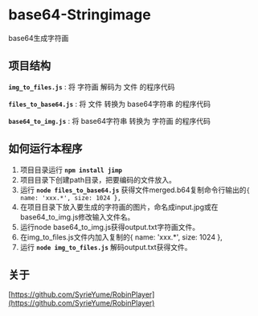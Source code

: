 # base64-Stringimage
base64生成字符画

## 项目结构

**`img_to_files.js`** : 将 字符画 解码为 文件 的程序代码  

**`files_to_base64.js`** : 将 文件 转换为 base64字符串 的程序代码  

**`base64_to_img.js`** : 将 base64字符串 转换为 字符画 的程序代码  

## 如何运行本程序
1. 项目目录运行 **`npm install jimp`**
2. 项目目录下创建path目录，把要编码的文件放入。
3. 运行 **`node files_to_base64.js`** 获得文件merged.b64复制命令行输出的`{ name: 'xxx.*', size: 1024 },`
4. 在项目目录下放入要生成的字符画的图片，命名成input.jpg或在base64_to_img.js修改输入文件名。
5. 运行node base64_to_img.js获得output.txt字符画文件。
6. 在img_to_files.js文件内加入复制的{ name: 'xxx.*', size: 1024 },
7. 运行 **`node img_to_files.js`** 解码output.txt获得文件。

## 关于
[https://github.com/SyrieYume/RobinPlayer](https://github.com/SyrieYume/RobinPlayer)

